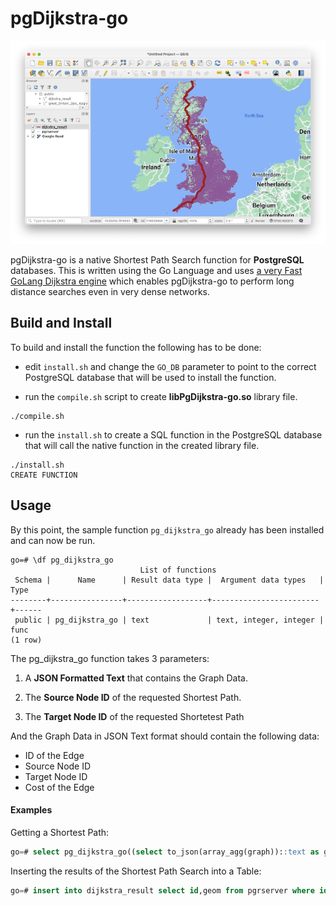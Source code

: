 # pgDijkstra-go

![Alt text](img/dijkstra_search.png "dijkstra search")

pgDijkstra-go is a native Shortest Path Search function for **PostgreSQL** databases. This is written using the Go Language and uses [a very Fast GoLang Dijkstra engine](https://github.com/RyanCarrier/dijkstra) which enables pgDijkstra-go to perform long distance searches even in very dense networks.

## Build and Install

To build and install the function the following has to be done:  

* edit `install.sh` and change the `GO_DB` parameter to point to the correct PostgreSQL database that will be used to install the function. 

* run the `compile.sh` script to create **libPgDijkstra-go.so** library file.

```
./compile.sh
```

* run the `install.sh` to create a SQL  function in the PostgreSQL database that will call the native function in the created library file.

```
./install.sh
CREATE FUNCTION
```

## Usage

By this point, the sample function `pg_dijkstra_go` already has been installed and can now be run.

```
go=# \df pg_dijkstra_go
                             List of functions
 Schema |      Name      | Result data type |  Argument data types   | Type 
--------+----------------+------------------+------------------------+------
 public | pg_dijkstra_go | text             | text, integer, integer | func
(1 row)

```

The pg_dijkstra_go function takes 3 parameters:

1. A **JSON Formatted Text** that contains the Graph Data.

2. The **Source Node ID** of the requested Shortest Path.

3. The **Target Node ID** of the requested Shortetest Path


And the Graph Data in JSON Text format should contain the following data:

* ID of the Edge
* Source Node ID
* Target Node ID
* Cost of the Edge

#### Examples


Getting a Shortest Path:

```sql
go=# select pg_dijkstra_go((select to_json(array_agg(graph))::text as graph from (select id,source,target,cost from pgrserver) graph),1209274,1844841);

```

Inserting the results of the Shortest Path Search into a Table:


```sql
go=# insert into dijkstra_result select id,geom from pgrserver where id = ANY(string_to_array((select pg_dijkstra_go((select to_json(array_agg(graph))::text as graph from (select id,source,target,cost from pgrserver) graph),1209274,1844841)),',')::int[]);

```